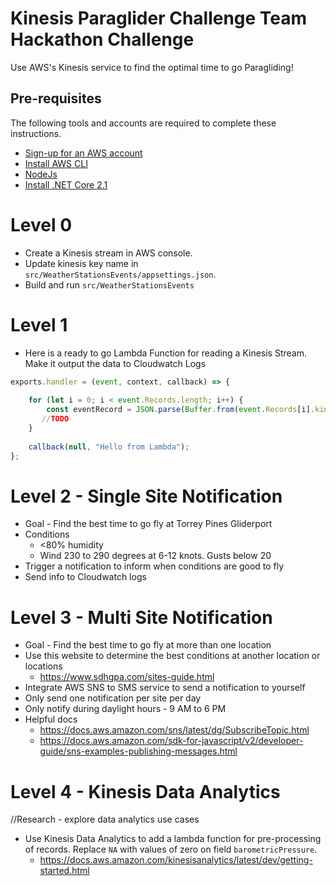 # Kinesis Paraglider Challenge Team Hackathon Challenge

Use AWS's Kinesis service to find the optimal time to go Paragliding! 

## Pre-requisites
The following tools and accounts are required to complete these instructions.

* [Sign-up for an AWS account](https://aws.amazon.com/)
* [Install AWS CLI](https://aws.amazon.com/cli/)
* [NodeJs](https://nodejs.org/en/)
* [Install .NET Core 2.1](https://www.microsoft.com/net/download)

# Level 0

- Create a Kinesis stream in AWS console.
- Update kinesis key name in `src/WeatherStationsEvents/appsettings.json`.
- Build and run `src/WeatherStationsEvents`

# Level 1

 - Here is a ready to go Lambda Function for reading a Kinesis Stream. Make it output the data to Cloudwatch Logs

```javascript
exports.handler = (event, context, callback) => {
    
    for (let i = 0; i < event.Records.length; i++) {
        const eventRecord = JSON.parse(Buffer.from(event.Records[i].kinesis.data, 'base64'));
       //TODO
    }
    
    callback(null, "Hello from Lambda");
};
```

# Level 2 - Single Site Notification
- Goal - Find the best time to go fly at Torrey Pines Gliderport
- Conditions
  - <80% humidity
  - Wind 230 to 290 degrees at 6-12 knots. Gusts below 20
- Trigger a notification to inform when conditions are good to fly
- Send info to Cloudwatch logs

# Level 3 - Multi Site Notification
- Goal - Find the best time to go fly at more than one location
- Use this website to determine the best conditions at another location or locations
  - https://www.sdhgpa.com/sites-guide.html
- Integrate AWS SNS to SMS service to send a notification to yourself
- Only send one notification per site per day
- Only notify during daylight hours - 9 AM to 6 PM
- Helpful docs
  - https://docs.aws.amazon.com/sns/latest/dg/SubscribeTopic.html
  - https://docs.aws.amazon.com/sdk-for-javascript/v2/developer-guide/sns-examples-publishing-messages.html

# Level 4 - Kinesis Data Analytics
//Research - explore data analytics use cases
- Use Kinesis Data Analytics to add a lambda function for pre-processing of records. Replace `NA` with values of zero on field `barometricPressure`.
  - https://docs.aws.amazon.com/kinesisanalytics/latest/dev/getting-started.html
